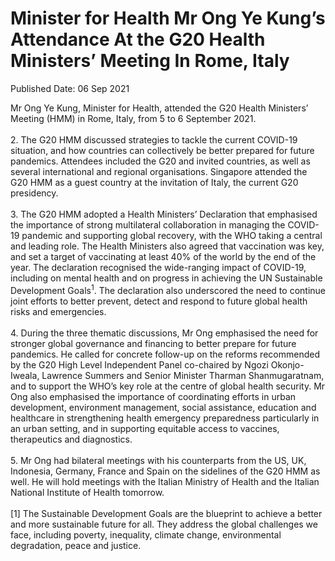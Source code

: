 <html>
    <meta http-equiv="Content-Type" content="text/html; charset=utf-8"/>
    <meta charset="utf-8"/>
    <title>Minister for Health Mr Ong Ye Kung’s Attendance At the G20 Health Ministers’ Meeting In Rome, Italy</title>
    <body><h1>Minister for Health Mr Ong Ye Kung’s Attendance At the G20 Health Ministers’ Meeting In Rome, Italy</h1>
    <p>Published Date: 06 Sep 2021</p> Mr Ong Ye Kung, Minister for Health, attended the G20 Health Ministers’ Meeting (HMM) in Rome, Italy, from 5 to 6 September 2021.<br><br>2. The G20 HMM discussed strategies to tackle the current COVID-19 situation, and how countries can collectively be better prepared for future pandemics. Attendees included the G20 and invited countries, as well as several international and regional organisations. Singapore attended the G20 HMM as a guest country at the invitation of Italy, the current G20 presidency.<br><br>3. The G20 HMM adopted a Health Ministers’ Declaration that emphasised the importance of strong multilateral collaboration in managing the COVID-19 pandemic and supporting global recovery, with the WHO taking a central and leading role. The Health Ministers also agreed that vaccination was key, and set a target of vaccinating at least 40% of the world by the end of the year. The declaration recognised the wide-ranging impact of COVID-19, including on mental health and on progress in achieving the UN Sustainable Development Goals<sup>1</sup>. The declaration also underscored the need to continue joint efforts to better prevent, detect and respond to future global health risks and emergencies.<br><br>4. During the three thematic discussions, Mr Ong emphasised the need for stronger global governance and financing to better prepare for future pandemics. He called for concrete follow-up on the reforms recommended by the G20 High Level Independent Panel co-chaired by Ngozi Okonjo-Iweala, Lawrence Summers and Senior Minister Tharman Shanmugaratnam, and to support the WHO’s key role at the centre of global health security. Mr Ong also emphasised the importance of coordinating efforts in urban development, environment management, social assistance, education and healthcare in strengthening health emergency preparedness particularly in an urban setting, and in supporting equitable access to vaccines, therapeutics and diagnostics.&nbsp;<br><br>5. Mr Ong had bilateral meetings with his counterparts from the US, UK, Indonesia, Germany, France and Spain on the sidelines of the G20 HMM as well. He will hold meetings with the Italian Ministry of Health and the Italian National Institute of Health tomorrow.<br><br>[1] The Sustainable Development Goals are the blueprint to achieve a better and more sustainable future for all. They address the global challenges we face, including poverty, inequality, climate change, environmental degradation, peace and justice.&nbsp;<br></body>
</html>